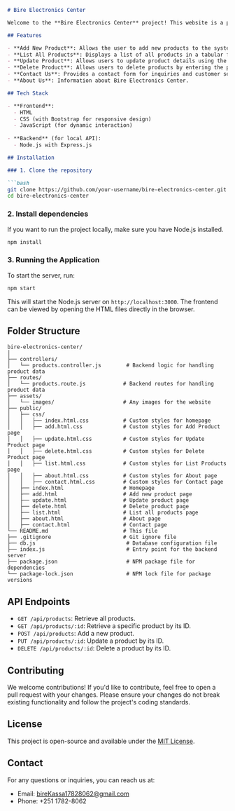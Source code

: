 
```markdown
# Bire Electronics Center

Welcome to the **Bire Electronics Center** project! This website is a product management system built for managing electronics store products. It allows for CRUD operations (Create, Read, Update, Delete) to be performed on products.

## Features

- **Add New Product**: Allows the user to add new products to the system.
- **List All Products**: Displays a list of all products in a tabular format.
- **Update Product**: Allows users to update product details using the product ID.
- **Delete Product**: Allows users to delete products by entering the product ID.
- **Contact Us**: Provides a contact form for inquiries and customer service.
- **About Us**: Information about Bire Electronics Center.

## Tech Stack

- **Frontend**:
  - HTML
  - CSS (with Bootstrap for responsive design)
  - JavaScript (for dynamic interaction)
  
- **Backend** (for local API):
  - Node.js with Express.js

## Installation

### 1. Clone the repository

```bash
git clone https://github.com/your-username/bire-electronics-center.git
cd bire-electronics-center
```

### 2. Install dependencies

If you want to run the project locally, make sure you have Node.js installed.

```bash
npm install
```

### 3. Running the Application

To start the server, run:

```bash
npm start
```

This will start the Node.js server on `http://localhost:3000`. The frontend can be viewed by opening the HTML files directly in the browser.

## Folder Structure

```
bire-electronics-center/
│
├── controllers/
│   └── products.controller.js        # Backend logic for handling product data
├── routes/
│   └── products.route.js            # Backend routes for handling product data
├── assets/
│   └── images/                      # Any images for the website
├── public/
│   ├── css/
│   │   ├── index.html.css           # Custom styles for homepage
│   │   ├── add.html.css             # Custom styles for Add Product page
│   │   ├── update.html.css          # Custom styles for Update Product page
│   │   ├── delete.html.css          # Custom styles for Delete Product page
│   │   ├── list.html.css            # Custom styles for List Products page
│   │   ├── about.html.css           # Custom styles for About page
│   │   ├── contact.html.css         # Custom styles for Contact page
│   ├── index.html                   # Homepage
│   ├── add.html                     # Add new product page
│   ├── update.html                  # Update product page
│   ├── delete.html                  # Delete product page
│   ├── list.html                    # List all products page
│   ├── about.html                   # About page
│   ├── contact.html                 # Contact page
└── README.md                        # This file
├── .gitignore                       # Git ignore file
├── db.js                             # Database configuration file
├── index.js                          # Entry point for the backend server
├── package.json                      # NPM package file for dependencies
└── package-lock.json                 # NPM lock file for package versions
```

## API Endpoints

- `GET /api/products`: Retrieve all products.
- `GET /api/products/:id`: Retrieve a specific product by its ID.
- `POST /api/products`: Add a new product.
- `PUT /api/products/:id`: Update a product by its ID.
- `DELETE /api/products/:id`: Delete a product by its ID.

## Contributing

We welcome contributions! If you'd like to contribute, feel free to open a pull request with your changes. Please ensure your changes do not break existing functionality and follow the project's coding standards.

## License

This project is open-source and available under the [MIT License](LICENSE).

## Contact

For any questions or inquiries, you can reach us at:

- Email: bireKassa17828062@gmail.com
- Phone: +251 1782-8062
```
